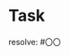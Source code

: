 # Task
resolve: #〇〇
<!-- ex. resolve: #1 -->
<!-- Issue番号とReviewer（Issueを出した人）とAssignees（自分）を指定してください -->
<!-- マージされたら新しいIssueをたてましょう -->
